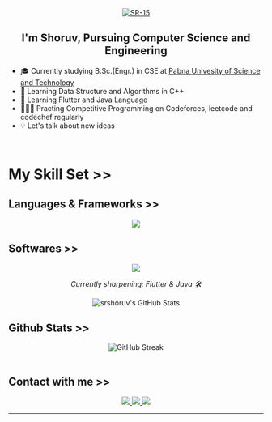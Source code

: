 <div align="center">
<a href="https://ibb.co.com/2YWz9ct7"><img src="https://i.ibb.co.com/TqYQfP8B/SR-15.jpg" alt="SR-15" border="0"></a>
</div>  
  

## <div align="center">I'm Shoruv, Pursuing Computer Science and Engineering</div>  
  

- 🎓 Currently studying B.Sc.(Engr.) in CSE at [Pabna Univesity of Science and Technology](https://www.pust.ac.bd/)  
- 🌱 Learning Data Structure and Algorithms in C++
- 💎 Learning Flutter and Java Language
- 👨🏻‍💻 Practing Competitive Programming on Codeforces, leetcode and codechef regularly
- 💡 Let's talk about new ideas  
  

<br/>  

# My Skill Set >>

## Languages & Frameworks >>
<p align="center">
  <img src="https://skillicons.dev/icons?i=c,cpp,py,java,dart,flutter,html,css,js" />
</p>

## Softwares >>
<p align="center">
  <img src="https://skillicons.dev/icons?i=git,github,sublime,notion,vscode,clion,pycharm,idea,latex" />
</p>

<p align="center">
  <em>Currently sharpening: Flutter & Java 🛠️</em>
</p>

<div align="center">
  
<img src="https://github-readme-stats.vercel.app/api/top-langs/?username=srshoruv&theme=dark&show_icons=false&hide_border=false&layout=compact" alt="srshoruv's GitHub Stats" />
</div>

## Github Stats >> 
<div align="center"> 
<img src="https://github-readme-streak-stats.herokuapp.com/?user=srshoruv&theme=dark" alt="GitHub Streak" />

</div>
<br/>

## Contact with me >>
<div align="center">
<a href="https://linkedin.com/in/srshoruv" target="_blank">
<img src="https://skillicons.dev/icons?i=linkedin" />
</a>
<a href="https://github.com/srshoruv" target="_blank">
<img src="https://skillicons.dev/icons?i=github" />
</a>
<a href="https://twitter.com/srshoruv7" target="_blank">
<img src="https://skillicons.dev/icons?i=twitter" />
</a>

</div> 


----
